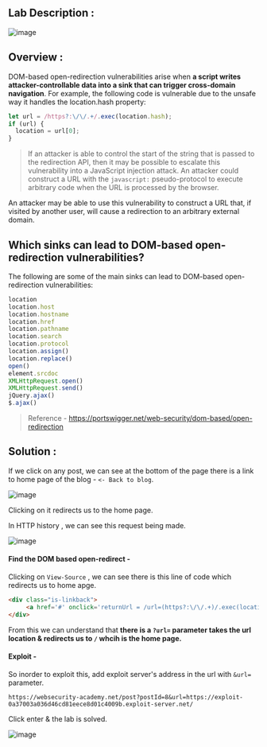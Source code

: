 ## Lab Description :

![image](https://github.com/sh3bu/Portswigger_labs/assets/67383098/a414eb12-e357-45ec-80d4-094748cd7eb8)

## Overview :

DOM-based open-redirection vulnerabilities arise when **a script writes attacker-controllable data into a sink that can trigger cross-domain navigation**. For example, the following code is vulnerable due to the unsafe way it handles the location.hash property:

```javascript
let url = /https?:\/\/.+/.exec(location.hash);
if (url) {
  location = url[0];
}
```
> If an attacker is able to control the start of the string that is passed to the redirection API, then it may be possible to escalate this vulnerability into a JavaScript
> injection attack. An attacker could construct a URL with the `javascript:` pseudo-protocol to execute arbitrary code when the URL is processed by the browser.

An attacker may be able to use this vulnerability to construct a URL that, if visited by another user, will cause a redirection to an arbitrary external domain. 

## Which sinks can lead to DOM-based open-redirection vulnerabilities?

The following are some of the main sinks can lead to DOM-based open-redirection vulnerabilities:

```javascript
location
location.host
location.hostname
location.href
location.pathname
location.search
location.protocol
location.assign()
location.replace()
open()
element.srcdoc
XMLHttpRequest.open()
XMLHttpRequest.send()
jQuery.ajax()
$.ajax()
```

> Reference - https://portswigger.net/web-security/dom-based/open-redirection

## Solution :

If we click on any post, we can see at the bottom of the page there is a link to home page of the blog - `<- Back to blog`.

![image](https://github.com/sh3bu/Portswigger_labs/assets/67383098/1f69c655-cc3e-486a-831a-2ffa2488fa8b)


Clicking on it redirects us to the home page.

In HTTP  history , we can see this request being made.

![image](https://github.com/sh3bu/Portswigger_labs/assets/67383098/d08afc28-f8b0-494c-ba6d-f99e3457e40e)

#### Find the DOM based open-redirect -


Clicking on `View-Source` , we can see there is this line of code which redirects us to home apge.

```html
<div class="is-linkback">
     <a href='#' onclick='returnUrl = /url=(https?:\/\/.+)/.exec(location); location.href = returnUrl ? returnUrl[1] : "/"'>Back to Blog</a>
</div>
```

From this we can understand that **there is a  `?url=` parameter takes the url location & redirects us to `/` whcih is the home page.**

#### Exploit -

So inorder to exploit this, add exploit server's address in the url with `&url=` parameter.

```
https://websecurity-academy.net/post?postId=8&url=https://exploit-0a37003a036d46cd81eece8d01c4009b.exploit-server.net/
```

Click enter & the lab is solved.

![image](https://github.com/sh3bu/Portswigger_labs/assets/67383098/faba2553-6877-47d5-837c-9c5a50933182)
